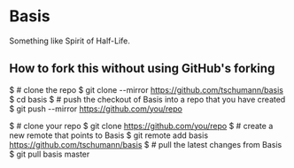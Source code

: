 Basis
=====

Something like Spirit of Half-Life.


How to fork this without using GitHub's forking
-----------------------------------------------

$ # clone the repo
$ git clone --mirror https://github.com/tschumann/basis
$ cd basis
$ # push the checkout of Basis into a repo that you have created
$ git push --mirror https://github.com/you/repo

$ # clone your repo
$ git clone https://github.com/you/repo
$ # create a new remote that points to Basis
$ git remote add basis https://github.com/tschumann/basis
$ # pull the latest changes from Basis
$ git pull basis master